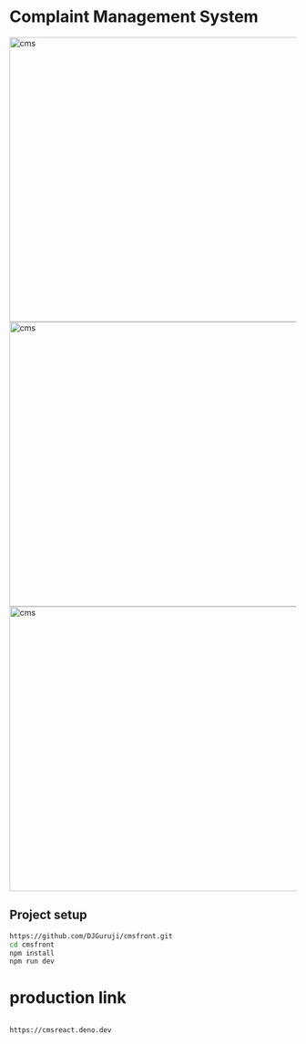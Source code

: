# Complaint Management System

<img src="https://github.com/DJGuruji/cmsfront/blob/main/src/assets/imj1.jpeg?raw=true" alt="cms" width="800" height="500">
<img src="https://github.com/DJGuruji/cmsfront/blob/main/src/assets/imj2.jpeg?raw=true" alt="cms" width="800" height="500">
<img src="https://github.com/DJGuruji/cmsfront/blob/main/src/assets/imj3.jpeg?raw=true" alt="cms" width="800" height="500">

## Project setup
```bash
https://github.com/DJGuruji/cmsfront.git
cd cmsfront
npm install
npm run dev

```

# production link
```bash

https://cmsreact.deno.dev
```
